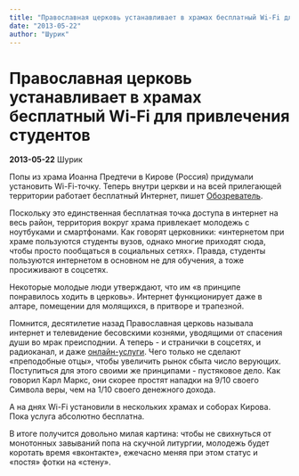 ```yaml
---
title: "Православная церковь устанавливает в храмах бесплатный Wi-Fi для привлечения студентов"
date: "2013-05-22"
author: "Шурик"
---
```


# Православная церковь устанавливает в храмах бесплатный Wi-Fi для привлечения студентов

**2013-05-22** Шурик

Попы из храма Иоанна Предтечи в Кирове (Россия) придумали установить Wi-Fi-точку. Теперь внутри церкви и на всей прилегающей территории работает бесплатный Интернет, пишет [Обозреватель](http://obozrevatel.com/).

Поскольку это единственная бесплатная точка доступа в интернет на весь район, территория вокруг храма привлекает молодежь с ноутбуками и смартфонами. Как говорят церковники: «интернетом при храме пользуются студенты вузов, однако многие приходят сюда, чтобы просто пообщаться в социальных сетях». Правда, студенты пользуются интернетом в основном не для обучения, а тоже просиживают в соцсетях.

Некоторые молодые люди утверждают, что им «в принципе понравилось ходить в церковь». Интернет функционирует даже в алтаре, помещении для молящихся, в притворе и трапезной.

Помнится, десятилетие назад Православная церковь называла интернет и телевидение бесовскими кознями, уводящими от спасения души во мрак преисподнии. А теперь - и странички в соцсетях, и радиоканал, и даже [онлайн-услуги](http://ortox.ru/). Чего только не сделают «преподобные отцы», чтобы увеличить рынок сбыта число верующих. Поступиться для этого своими же принципами - пустяковое дело. Как говорил Карл Маркс, они скорее простят нападки на 9/10 своего Символа веры, чем на 1/10 своего денежного дохода.

А на днях Wi-Fi установили в нескольких храмах и соборах Кирова. Пока услуга абсолютно бесплатна.

В итоге получится довольно милая картина: чтобы не свихнуться от монотонных завываний попа на скучной литургии, молодежь будет коротать время «вконтакте», ежечасно меняя при этом статус и «постя» фотки на «стену».